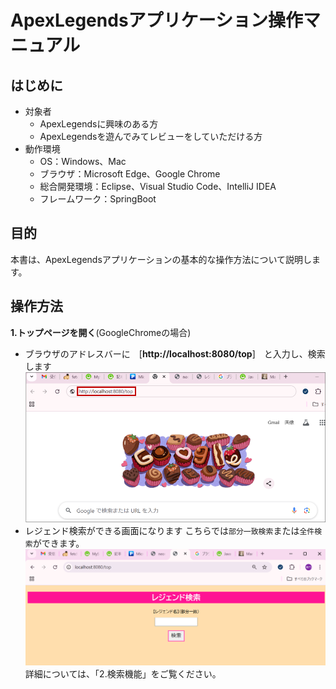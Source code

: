 # ApexLegendsアプリケーション操作マニュアル

## はじめに

- 対象者
  - ApexLegendsに興味のある方
  - ApexLegendsを遊んでみてレビューをしていただける方
- 動作環境
  - OS：Windows、Mac
  - ブラウザ：Microsoft Edge、Google Chrome
  - 総合開発環境：Eclipse、Visual Studio Code、IntelliJ IDEA
  - フレームワーク：SpringBoot

## 目的

本書は、ApexLegendsアプリケーションの基本的な操作方法について説明します。

## 操作方法

**1.トップページを開く**(GoogleChromeの場合)

- ブラウザのアドレスバーに　[**http://localhost:8080/top**]　と入力し、検索します
 ![alt text](image-4.png)
- レジェンド検索ができる画面になります
こちらでは`部分一致検索`または`全件検索`ができます。
 ![alt text](image-3.png)
 詳細については、「2.検索機能」をご覧ください。
